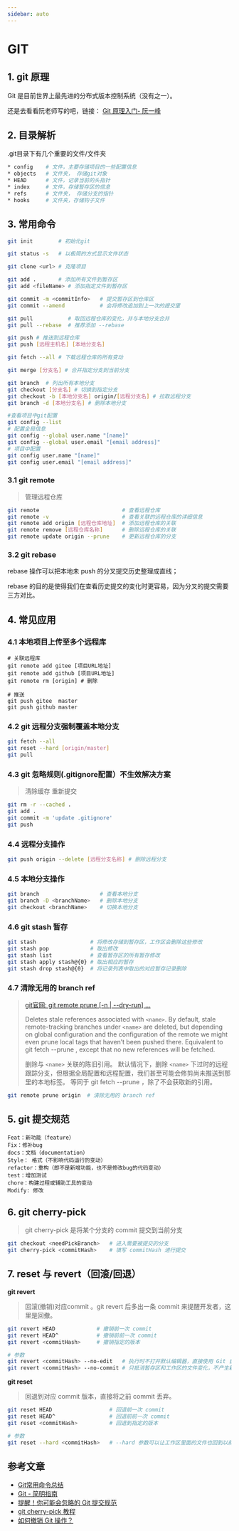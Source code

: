 ```yaml
---
sidebar: auto
---
```


# GIT

## 1. git 原理

Git 是目前世界上最先进的分布式版本控制系统（没有之一）。

还是去看看阮老师写的吧，链接：  [Git 原理入门- 阮一峰](http://www.ruanyifeng.com/blog/2018/10/git-internals.html)

## 2. 目录解析

.git目录下有几个重要的文件/文件夹

```bash
* config    # 文件，主要存储项目的一些配置信息
* objects   # 文件夹， 存储git对象
* HEAD      # 文件，记录当前的头指针
* index     # 文件，存储暂存区的信息
* refs      # 文件夹， 存储分支的指针
* hooks     # 文件夹，存储钩子文件
```

## 3. 常用命令

```bash
git init        # 初始化git

git status -s   # 以极简的方式显示文件状态

git clone <url> # 克隆项目

git add .       # 添加所有文件到暂存区
git add <fileName> # 添加指定文件到暂存区

git commit -m <commitInfo>   # 提交暂存区到仓库区
git commit --amend           # 会将修改追加到上一次的提交里

git pull           # 取回远程仓库的变化，并与本地分支合并
git pull --rebase  # 推荐添加 --rebase

git push # 推送到远程仓库
git push [远程主机名] [本地分支名]

git fetch --all # 下载远程仓库的所有变动

git merge [分支名] # 合并指定分支到当前分支

git branch  # 列出所有本地分支
git checkout [分支名] # 切换到指定分支
git checkout -b [本地分支名] origin/[远程分支名] # 拉取远程分支
git branch -d [本地分支名] # 删除本地分支

#查看项目中git配置
git config --list
# 配置全局信息
git config --global user.name "[name]"
git config --global user.email "[email address]"
# 项目中配置
git config user.name "[name]"
git config user.email "[email address]"
```

### 3.1 git remote 

> 管理远程仓库 

```bash
git remote                          # 查看远程仓库
git remote -v                       # 查看关联的远程仓库的详细信息
git remote add origin [远程仓库地址]  # 添加远程仓库的关联
git remote remove [远程仓库名称]      # 删除远程仓库的关联
git remote update origin --prune    # 更新远程仓库的分支
```

### 3.2 git rebase

rebase 操作可以把本地未 push 的分叉提交历史整理成直线；

rebase 的目的是使得我们在查看历史提交的变化时更容易，因为分叉的提交需要三方对比。

## 4. 常见应用

### 4.1 本地项目上传至多个远程库

```shell
# 关联远程库
git remote add gitee [项目URL地址]
git remote add github [项目URL地址]
git remote rm [origin] # 删除

# 推送
git push gitee  master
git push github master
```

### 4.2 git 远程分支强制覆盖本地分支

```bash
git fetch --all  
git reset --hard [origin/master] 
git pull
```

### 4.3 git 忽略规则(.gitignore配置）不生效解决方案

> 清除缓存 重新提交

```bash
git rm -r --cached .
git add .
git commit -m 'update .gitignore'
git push
```

### 4.4 远程分支操作

```bash
git push origin --delete [远程分支名称] # 删除远程分支
```

### 4.5 本地分支操作

```bash
git branch                   # 查看本地分支
git branch -D <branchName>   # 删除本地分支
git checkout <branchName>    # 切换本地分支
```

### 4.6 git stash 暂存

```bash
git stash                 # 将修改存储到暂存区，工作区会删除这些修改
git stash pop             # 取出修改
git stash list            # 查看暂存区的所有暂存修改
git stash apply stash@{0} # 取出相应的暂存
git stash drop stash@{0}  # 将记录列表中取出的对应暂存记录删除
```

### 4.7 清除无用的 branch ref

> [git官网: git remote prune [-n | --dry-run] <name>…​](https://git-scm.com/docs/git-remote#Documentation/git-remote.txt-empruneem)
>
> Deletes stale references associated with `<name>`. By default, stale remote-tracking branches under `<name>` are deleted, but depending on global configuration and the configuration of the remote we might even prune local tags that haven’t been pushed there. Equivalent to git fetch --prune <name>, except that no new references will be fetched.
> 
> 删除与 `<name>` 关联的陈旧引用。 默认情况下，删除 `<name>` 下过时的远程跟踪分支，但根据全局配置和远程配置，我们甚至可能会修剪尚未推送到那里的本地标签。 等同于 git fetch --prune <name> ，除了不会获取新的引用。

```bash
git remote prune origin  # 清除无用的 branch ref
```

## 5. git 提交规范

```
Feat：新功能（feature）
Fix：修补bug
docs：文档（documentation）
Style： 格式（不影响代码运行的变动）
refactor：重构（即不是新增功能，也不是修改bug的代码变动）
test：增加测试
chore：构建过程或辅助工具的变动
Modify: 修改
```

## 6. git cherry-pick

> git cherry-pick 是将某个分支的 commit 提交到当前分支

```bash
git checkout <needPickBranch>   # 进入需要被提交的分支
git cherry-pick <commitHash>    # 填写 commitHash 进行提交
```

## 7. reset 与 revert（回滚/回退）

**git revert**

> 回滚(撤销)对应commit 。git revert 后多出一条 commit 来提醒开发者，这里是回撤。

```bash
git revert HEAD             # 撤销前一次 commit
git revert HEAD^            # 撤销前前一次 commit
git revert <commitHash>     # 撤销指定的版本

# 参数
git revert <commitHash> --no-edit   # 执行时不打开默认编辑器，直接使用 Git 自动生成的提交信息。
git revert <commitHash> --no-commit # 只抵消暂存区和工作区的文件变化，不产生新的提交。
```

**git reset**

> 回退到对应 commit 版本，直接将之前 commit 丢弃。

```BASH
git reset HEAD                  # 回退前一次 commit
git reset HEAD^                 # 回退前前一次 commit
git reset <commitHash>          # 回退到指定的版本

# 参数
git reset --hard <commitHash>   # --hard 参数可以让工作区里面的文件也回到以前的状态。
```

## 参考文章

* [Git常用命令总结](https://www.jianshu.com/p/cdccfef91ae1)
* [Git - 简明指南](http://rogerdudler.github.io/git-guide/index.zh.html)
* [提醒！你可能会忽略的 Git 提交规范](https://segmentfault.com/a/1190000022440330)
* [git cherry-pick 教程](https://www.ruanyifeng.com/blog/2020/04/git-cherry-pick.html)
* [如何撤销 Git 操作？](https://www.ruanyifeng.com/blog/2019/12/git-undo.html)
